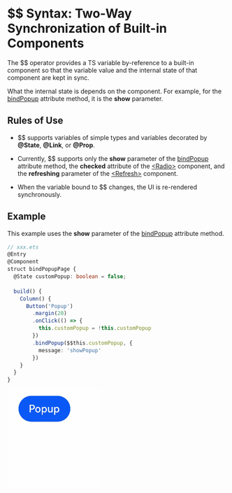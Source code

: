 # $$ Syntax: Two-Way Synchronization of Built-in Components


The $$ operator provides a TS variable by-reference to a built-in component so that the variable value and the internal state of that component are kept in sync.


What the internal state is depends on the component. For example, for the [bindPopup](../reference/arkui-ts/ts-universal-attributes-popup.md) attribute method, it is the **show** parameter.


## Rules of Use

- $$ supports variables of simple types and variables decorated by **\@State**, **\@Link**, or **\@Prop**.

- Currently, $$ supports only the **show** parameter of the [bindPopup](../reference/arkui-ts/ts-universal-attributes-popup.md) attribute method, the **checked** attribute of the [\<Radio>](../reference/arkui-ts/ts-basic-components-radio.md) component, and the **refreshing** parameter of the [\<Refresh>](../reference/arkui-ts/ts-container-refresh.md) component.

- When the variable bound to $$ changes, the UI is re-rendered synchronously.


## Example

This example uses the **show** parameter of the [bindPopup](../reference/arkui-ts/ts-universal-attributes-popup.md) attribute method.


```ts
// xxx.ets
@Entry
@Component
struct bindPopupPage {
  @State customPopup: boolean = false;

  build() {
    Column() {
      Button('Popup')
        .margin(20)
        .onClick(() => {
          this.customPopup = !this.customPopup
        })
        .bindPopup($$this.customPopup, {
          message: 'showPopup'
        })
    }
  }
}
```


![popup](figures/popup.gif)
